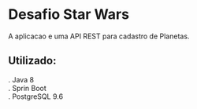 
<h1>Desafio Star Wars</h1>
A aplicacao e uma API REST para cadastro de Planetas.</h4><br>




<h2>Utilizado:</h2>
  . Java 8<br>
  . Sprin Boot<br> 
  . PostgreSQL 9.6<br>
